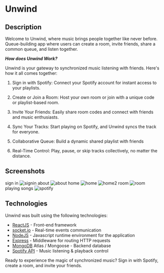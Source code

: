 # Unwind

## Description

Welcome to Unwind, where music brings people together like never before. 
Queue-building app where users can create a room, invite friends, share a common queue, and listen together.

***How does Unwind Work?***

Unwind is your gateway to synchronized music listening with friends. Here's how it all comes together:

1) Sign in with Spotify: Connect your Spotify account for instant access to your playlists.

2) Create or Join a Room: Host your own room or join with a unique code or playlist-based room.

3) Invite Your Friends: Easily share room codes and connect with friends and music enthusiasts.

4) Sync Your Tracks: Start playing on Spotify, and Unwind syncs the track for everyone.

5) Collaborative Queue: Build a dynamic shared playlist with friends

6) Real-Time Control: Play, pause, or skip tracks collectively, no matter the distance.


## Screenshots
sign in
![signin](https://github.com/Revant202/unwind/assets/76607683/f3e77549-c059-46c6-88e1-a11a00643b48)
about
![about](https://github.com/Revant202/unwind/assets/76607683/5a0a8550-18e0-458f-9faa-f3ca26d81b4f)
home
![home](https://github.com/Revant202/unwind/assets/76607683/5db9565b-ade5-490b-b562-52d7a924b1da)
![home2](https://github.com/Revant202/unwind/assets/76607683/7c58ff34-8f6a-4f99-819e-df17e912d950)
room
![room](https://github.com/Revant202/unwind/assets/76607683/98a3925a-54b2-4877-b787-6dbf6ad5efa7)
playing songs
![spotify](https://github.com/Revant202/unwind/assets/76607683/57cb2665-8897-4800-8e1b-22e8ed6f4f42)



## Technologies

Unwind was built using the following technologies:

* [ReactJS](https://reactjs.org/) - Front-end framework
* [socket.io](https://socket.io/) - Real-time events communication 
* [NodeJS](https://nodejs.org/en/) - Javascript runtime environment for the application
* [Express](https://expressjs.com/) - Middleware for routing HTTP requests
* [MongoDB](https://www.mongodb.com/) Atlas / Mongoose - Backend database
* [Spotify API](https://developer.spotify.com/) - Music listening & playback control

Ready to experience the magic of synchronized music? Sign in with Spotify, create a room, and invite your friends.
